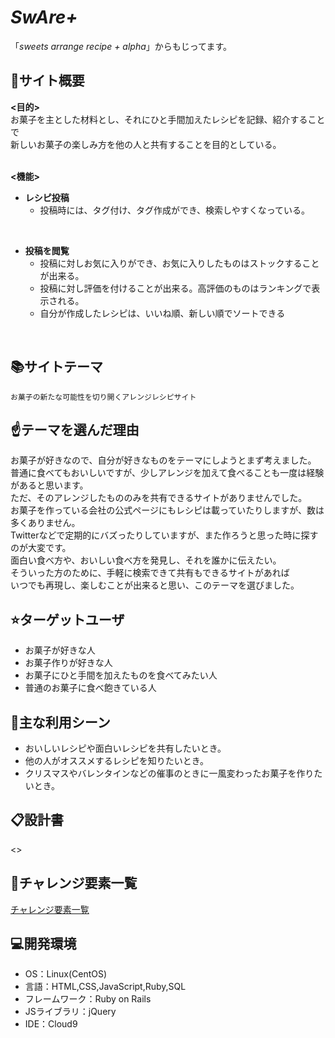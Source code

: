 # ***SwAre+***
「*sweets arrange recipe + alpha*」からもじってます。
<br>

## :pencil:サイト概要
**<目的>**<br>
お菓子を主とした材料とし、それにひと手間加えたレシピを記録、紹介することで<br>
新しいお菓子の楽しみ方を他の人と共有することを目的としている。<br>
<br>

**<機能>**
- **レシピ投稿**
	-  投稿時には、タグ付け、タグ作成ができ、検索しやすくなっている。
<br>

- **投稿を閲覧**
	- 投稿に対しお気に入りができ、お気に入りしたものはストックすることが出来る。
	- 投稿に対し評価を付けることが出来る。高評価のものはランキングで表示される。
	- 自分が作成したレシピは、いいね順、新しい順でソートできる
<br>

## :books:サイトテーマ
	お菓子の新たな可能性を切り開くアレンジレシピサイト

## :point_up:テーマを選んだ理由
お菓子が好きなので、自分が好きなものをテーマにしようとまず考えました。<br>
普通に食べてもおいしいですが、少しアレンジを加えて食べることも一度は経験があると思います。<br>
ただ、そのアレンジしたもののみを共有できるサイトがありませんでした。<br>
お菓子を作っている会社の公式ページにもレシピは載っていたりしますが、数は多くありません。<br>
Twitterなどで定期的にバズったりしていますが、また作ろうと思った時に探すのが大変です。<br>
面白い食べ方や、おいしい食べ方を発見し、それを誰かに伝えたい。<br>
そういった方のために、手軽に検索できて共有もできるサイトがあれば<br>
いつでも再現し、楽しむことが出来ると思い、このテーマを選びました。

## :star:ターゲットユーザ
- お菓子が好きな人
- お菓子作りが好きな人
- お菓子にひと手間を加えたものを食べてみたい人
- 普通のお菓子に食べ飽きている人

## :running:主な利用シーン
- おいしいレシピや面白いレシピを共有したいとき。<br>
- 他の人がオススメするレシピを知りたいとき。<br>
- クリスマスやバレンタインなどの催事のときに一風変わったお菓子を作りたいとき。

## :clipboard:設計書
<>

## :muscle:チャレンジ要素一覧
[チャレンジ要素一覧](https://docs.google.com/spreadsheets/d/1rxWOBw5o4TihQqX-bKjiX6ZBEvHCDJnoDnWOgQdE6uo/edit#gid=0)

## :computer:開発環境
- OS：Linux(CentOS)
- 言語：HTML,CSS,JavaScript,Ruby,SQL
- フレームワーク：Ruby on Rails
- JSライブラリ：jQuery
- IDE：Cloud9